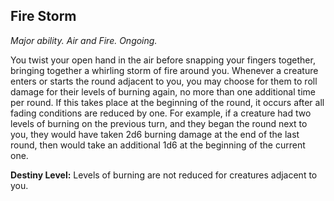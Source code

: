 ## Fire Storm

_Major ability. Air and Fire. Ongoing._

You twist your open hand in the air before snapping your fingers together, bringing together a whirling storm of fire around you. Whenever a creature enters or starts the round adjacent to you, you may choose for them to roll damage for their levels of burning again, no more than one additional time per round. If this takes place at the beginning of the round, it occurs after all fading conditions are reduced by one. For example, if a creature had two levels of burning on the previous turn, and they began the round next to you, they would have taken 2d6 burning damage at the end of the last round, then would take an additional 1d6 at the beginning of the current one.

**Destiny Level:**
Levels of burning are not reduced for creatures adjacent to you.
